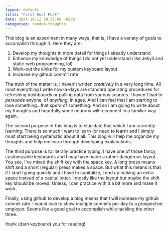 ```yaml
---
layout: default
title: "First Real Post"
date: 2024-10-12 18:36:00 -0500
categories: random-thoughts
---
```

This blog is an experiment in many ways, that is, I have a variety of goals to accomplish through it. Here they are: 

1. Develop my thoughts in more detail for things I already understand
2. Enhance my knowledge of things I do not yet understand (like Jekyll and static-web programming, lol)
3. Work-out the kinks for my custom keyboard layout
4. Increase my github commit rate

The truth of the matter is, I haven't written _creatively_ in a very long time. All most everything I write now-a-days are 
standard operating procedures for refreshing dashboards or pulling data from various sources. I haven't had to _persuade_ anyone, 
of *anything*, in ages. And I can feel that I am starting to lose something...that _spark_ of something. And so I am going
to write about my thoughts and hopefully some neurons will reconnect in a familiar way again. 

The second purpose of this blog is to elucidate that which I am currently learning. There is so much I want to learn (or 
need to learn) and I simply must start being systematic about it all. This blog will help me organize my thoughts and help
me learn through developing explanations. 

The third purpose is to literally practice typing. I have one of those fancy, customizable keyboards and I may have made 
a rather dangerous layout. You see, I've mixed the shift key with the space key. A long press means shift and a short (regular) 
press makes a space. But what this means is that if I start typing quickly and I have to capitalize, I end up making an extra 
space instead of a capital letter. I mostly like the layout but maybe the shift key should be moved. Unless, I can practice
with it a bit more and make it work. 

Finally, using github to develop a blog means that I will increase my github commit rate. I would love to show multiple commits
per day to a prospective employer. Seems like a good goal to accomplish while tackling the other three. 

 thank (darn keyboard) you for reading!